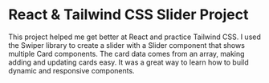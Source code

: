 <h1>React & Tailwind CSS Slider Project</h1>
This project helped me get better at React and practice Tailwind CSS. I used the Swiper library to create a slider with a Slider component that shows multiple Card components. The card data comes from an array, making adding and updating cards easy. It was a great way to learn how to build dynamic and responsive components.
